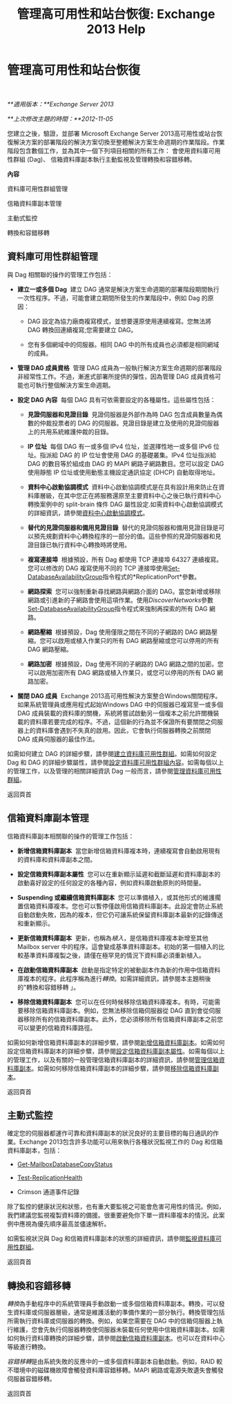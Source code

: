﻿---
title: '管理高可用性和站台恢復: Exchange 2013 Help'
TOCTitle: 管理高可用性和站台恢復
ms:assetid: f9677392-88d2-457f-a488-245771a8c1f2
ms:mtpsurl: https://technet.microsoft.com/zh-tw/library/Dd638215(v=EXCHG.150)
ms:contentKeyID: 50474642
ms.date: 05/21/2018
mtps_version: v=EXCHG.150
ms.translationtype: MT
---

# 管理高可用性和站台恢復

 

_**適用版本：**Exchange Server 2013_

_**上次修改主題的時間：**2012-11-05_

您建立之後，驗證，並部署 Microsoft Exchange Server 2013高可用性或站台恢復解決方案的部署階段的解決方案切換至整體解決方案生命週期的作業階段。作業階段包含數個工作，並為其中一個下列項目相關的所有工作： 會使用資料庫可用性群組 (Dag)、 信箱資料庫副本執行主動監視及管理轉換和容錯移轉。

**內容**

資料庫可用性群組管理

信箱資料庫副本管理

主動式監控

轉換和容錯移轉

## 資料庫可用性群組管理

與 Dag 相關聯的操作的管理工作包括：

  - **建立一或多個 Dag**  建立 DAG 通常是解決方案生命週期的部署階段期間執行一次性程序。不過，可能會建立期間所發生的作業階段中，例如 Dag 的原因：
    
      - DAG 設定為協力廠商複寫模式，並想要還原使用連續複寫。您無法將 DAG 轉換回連續複寫;您需要建立 DAG。
    
      - 您有多個網域中的伺服器。相同 DAG 中的所有成員也必須都是相同網域的成員。

  - **管理 DAG 成員資格**  管理 DAG 成員為一般執行解決方案生命週期的部署階段非經常性工作。不過，漸進式部署所提供的彈性，因為管理 DAG 成員資格可能也可執行整個解決方案生命週期。

  - **設定 DAG 內容**  每個 DAG 具有可依需要設定的各種屬性。這些屬性包括：
    
      - **見證伺服器和見證目錄**  見證伺服器是外部作為時 DAG 包含成員數量為偶數的仲裁投票者的 DAG 的伺服器。見證目錄是建立及使用的見證伺服器上的共用系統維護仲裁的目錄。
    
      - **IP 位址**  每個 DAG 有一或多個 IPv4 位址，並選擇性地一或多個 IPv6 位址。指派給 DAG 的 IP 位址會使用 DAG 的基礎叢集。IPv4 位址指派給 DAG 的數目等於組成由 DAG 的 MAPI 網路子網路數目。您可以設定 DAG 使用靜態 IP 位址或使用動態主機設定通訊協定 (DHCP) 自動取得地址。
    
      - **資料中心啟動協調模式**  資料中心啟動協調模式是在具有設計用來防止在資料庫層級，在其中您正在將服務還原至主要資料中心之後已執行資料中心轉換案例中的 split-brain 條件 DAG 屬性設定.如需資料中心啟動協調模式的詳細資訊，請參閱[資料中心啟動協調模式](datacenter-activation-coordination-mode-exchange-2013-help.md)。
    
      - **替代的見證伺服器和備用見證目錄**  替代的見證伺服器和備用見證目錄是可以預先規劃資料中心轉換程序的一部分的值。這些參照的見證伺服器和見證目錄已執行資料中心轉換時將使用。
    
      - **複寫連接埠**  根據預設，所有 Dag 都使用 TCP 連接埠 64327 連續複寫。您可以修改的 DAG 複寫使用不同的 TCP 連接埠使用[Set-DatabaseAvailabilityGroup](https://technet.microsoft.com/zh-tw/library/dd297934\(v=exchg.150\))指令程式的*ReplicationPort*參數。
    
      - **網路探索**  您可以強制重新尋找網路與網路介面的 DAG。當您新增或移除網路或引進新的子網路會使用這項作業。使用*DiscoverNetworks*參數[Set-DatabaseAvailabilityGroup](https://technet.microsoft.com/zh-tw/library/dd297934\(v=exchg.150\))指令程式來強制再探索的所有 DAG 網路。
    
      - **網路壓縮**  根據預設，Dag 使用僅限之間在不同的子網路的 DAG 網路壓縮。您可以啟用或植入作業只的所有 DAG 網路壓縮或您可以停用的所有 DAG 網路壓縮。
    
      - **網路加密**  根據預設，Dag 使用不同的子網路的 DAG 網路之間的加密。您可以啟用加密所有 DAG 網路或植入作業只，或您可以停用的所有 DAG 網路加密。

  - **關閉 DAG 成員**  Exchange 2013高可用性解決方案整合Windows關閉程序。如果系統管理員或應用程式起始Windows DAG 中的伺服器已複寫至一或多個 DAG 成員裝載的資料庫的關機，系統將嘗試啟動另一個複本之前允許關機裝載的資料庫若要完成的程序。不過，這個新的行為並不保證所有要關閉之伺服器上的資料庫會遇到不失真的啟用。因此，它會執行伺服器轉換之前關閉 DAG 成員伺服器的最佳作法。

如需如何建立 DAG 的詳細步驟，請參閱[建立資料庫可用性群組](create-a-database-availability-group-exchange-2013-help.md)。如需如何設定 Dag 和 DAG 的詳細步驟屬性，請參閱[設定資料庫可用性群組內容](configure-database-availability-group-properties-exchange-2013-help.md)。如需每個以上的管理工作，以及管理的相關詳細資訊 Dag 一般而言，請參閱[管理資料庫可用性群組](managing-database-availability-groups-exchange-2013-help.md)。

返回頁首

## 信箱資料庫副本管理

信箱資料庫副本相關聯的操作的管理工作包括：

  - **新增信箱資料庫副本**  當您新增信箱資料庫複本時，連續複寫會自動啟用現有的資料庫和資料庫副本之間。

  - **設定信箱資料庫副本屬性**  您可以在重新顯示延遲和截斷延遲和資料庫副本的啟動喜好設定的任何設定的各種內容，例如資料庫啟動原則的時間量。

  - **Suspending 或繼續信箱資料庫副本**  您可以準備植入，或其他形式的維護擱置信箱資料庫複本。您也可以暫停僅啟用信箱資料庫副本。此設定會防止系統自動啟動失敗，因為的複本，但它仍可讓系統保留資料庫副本最新的記錄傳送和重新顯示。

  - **更新信箱資料庫副本**  更新，也稱為*植入*，是信箱資料庫複本新增至其他 Mailbox server 中的程序。這會變成基準資料庫副本。初始的第一個植入的比較基準資料庫複製之後，請僅在極罕見的情況下資料庫必須重新植入。

  - **在啟動信箱資料庫副本**  啟動是指定特定的被動副本作為新的作用中信箱資料庫複本的程序。此程序稱為進行*轉換*。如需詳細資訊，請參閱本主題稍後的"轉換和容錯移轉 」。

  - **移除信箱資料庫副本**  您可以在任何時候移除信箱資料庫複本。有時，可能需要移除信箱資料庫副本。例如，您無法移除信箱伺服器從 DAG 直到會從伺服器移除所有的信箱資料庫副本。此外，您必須移除所有信箱資料庫副本之前您可以變更的信箱資料庫路徑。

如需如何新增信箱資料庫副本的詳細步驟，請參閱[新增信箱資料庫副本](add-a-mailbox-database-copy-exchange-2013-help.md)。如需如何設定信箱資料庫副本的詳細步驟，請參閱[設定信箱資料庫副本屬性](configure-mailbox-database-copy-properties-exchange-2013-help.md)。如需每個以上的管理工作，以及有關的一般管理信箱資料庫副本的詳細資訊，請參閱[管理信箱資料庫副本](managing-mailbox-database-copies-exchange-2013-help.md)。如需如何移除信箱資料庫副本的詳細步驟，請參閱[移除信箱資料庫副本](remove-a-mailbox-database-copy-exchange-2013-help.md)。

返回頁首

## 主動式監控

確定您的伺服器都運作可靠和資料庫副本的狀況良好的主要目標的每日通訊的作業。Exchange 2013包含許多功能可以用來執行各種狀況監視工作的 Dag 和信箱資料庫副本，包括：

  - [Get-MailboxDatabaseCopyStatus](https://technet.microsoft.com/zh-tw/library/dd298044\(v=exchg.150\))

  - [Test-ReplicationHealth](https://technet.microsoft.com/zh-tw/library/bb691314\(v=exchg.150\))

  - Crimson 通道事件記錄

除了監控的健康狀況和狀態，也有重大要監視之可能會危害可用性的情況。例如，我們建議您監視複製資料庫的備援。很重要避免你下單一資料庫複本的情況。此案例中應視為優先順序最高並儘速解析。

如需監視狀況與 Dag 和信箱資料庫副本的狀態的詳細資訊，請參閱[監視資料庫可用性群組](monitoring-database-availability-groups-exchange-2013-help.md)。

返回頁首

## 轉換和容錯移轉

*轉換*為手動程序中的系統管理員手動啟動一或多個信箱資料庫副本。轉換，可以發生資料庫或伺服器層級，通常是維護活動的準備作業的一部分執行。轉換管理包括所需執行資料庫或伺服器的轉換。例如，如果您需要在 DAG 中的信箱伺服器上執行維護，您會先執行伺服器轉換使伺服器未裝載任何使用中信箱資料庫副本。如需如何執行資料庫轉換的詳細步驟，請參閱[啟動信箱資料庫副本](activate-a-mailbox-database-copy-exchange-2013-help.md)。也可以在資料中心等級進行轉換。

*容錯移轉*是由系統失敗的反應中的一或多個資料庫副本自動啟動。例如，RAID 較不環境中的磁碟機故障會觸發資料庫容錯移轉。MAPI 網路或電源失敗遺失會觸發伺服器容錯移轉。

返回頁首


